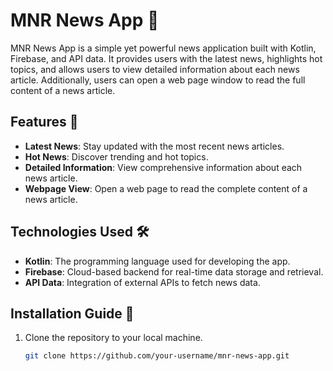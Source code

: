 # MNR News App 📰



MNR News App is a simple yet powerful news application built with Kotlin, Firebase, and API data. It provides users with the latest news, highlights hot topics, and allows users to view detailed information about each news article. Additionally, users can open a web page window to read the full content of a news article.

## Features 🚀

- **Latest News**: Stay updated with the most recent news articles.
- **Hot News**: Discover trending and hot topics.
- **Detailed Information**: View comprehensive information about each news article.
- **Webpage View**: Open a web page to read the complete content of a news article.

## Technologies Used 🛠️

- **Kotlin**: The programming language used for developing the app.
- **Firebase**: Cloud-based backend for real-time data storage and retrieval.
- **API Data**: Integration of external APIs to fetch news data.

## Installation Guide 📲

1. Clone the repository to your local machine.
   ```bash
   git clone https://github.com/your-username/mnr-news-app.git
